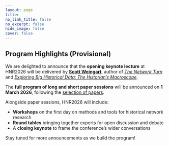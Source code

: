 ```yaml
---
layout: page
title: 
no_link_title: false 
no_excerpt: false 
hide_image: false
cover: false
---
```


## Program Highlights (Provisional)

We are delighted to announce that the **opening keynote lecture** at HNR2026 will be delivered by [**Scott Weingart**](https://scottbot.github.io/), author of *[The Network Turn](https://www.cambridge.org/core/books/network-turn/CC38F2EA9F51A6D1AFCB7E005218BBE5)* and *[Exploring Big Historical Data: The Historian’s Macroscope](https://themacroscope.org/)*.  

The **full program of long and short paper sessions** will be announced on **1 March 2026**, following the [selection of papers](../cfp).  

Alongside paper sessions, HNR2026 will include:  
- **Workshops** on the first day on methods and tools for historical network research  
- **Round tables** bringing together experts for open discussion and debate  
- A **closing keynote** to frame the conference’s wider conversations  

Stay tuned for more announcements as we build the program!



